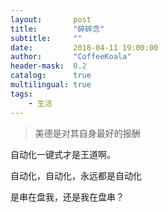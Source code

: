 ```yaml
---
layout:       post
title:        "碎碎念"
subtitle:     ""
date:         2018-04-11 19:00:00
author:       "CoffeeKoala"
header-mask:  0.2
catalog:      true
multilingual: true
tags:
    - 生活
---
```

> 美德是对其自身最好的报酬





自动化一键式才是王道啊。



自动化，自动化，永远都是自动化


是串在盘我，还是我在盘串？